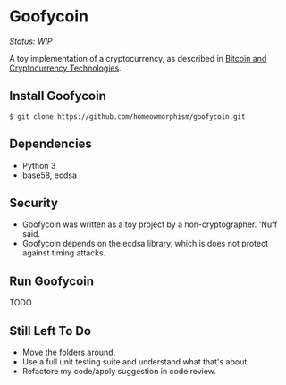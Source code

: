 # Goofycoin 

*Status: WIP*

A toy implementation of a cryptocurrency, as described in [Bitcoin and Cryptocurrency Technologies](http://bitcoinbook.cs.princeton.edu/).

## Install Goofycoin
```
$ git clone https://github.com/homeowmorphism/goofycoin.git
```

## Dependencies
- Python 3
- base58, ecdsa

## Security 
* Goofycoin was written as a toy project by a non-cryptographer. 'Nuff said.
* Goofycoin depends on the ecdsa library, which is does not protect against timing attacks. 

## Run Goofycoin
TODO

## Still Left To Do
- Move the folders around. 
- Use a full unit testing suite and understand what that's about. 
- Refactore my code/apply suggestion in code review.
